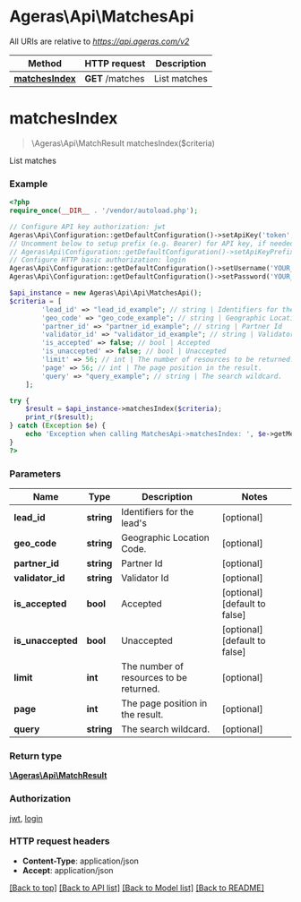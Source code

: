 # Ageras\Api\MatchesApi

All URIs are relative to *https://api.ageras.com/v2*

Method | HTTP request | Description
------------- | ------------- | -------------
[**matchesIndex**](MatchesApi.md#matchesIndex) | **GET** /matches | List matches


# **matchesIndex**
> \Ageras\Api\MatchResult matchesIndex($criteria)

List matches

### Example
```php
<?php
require_once(__DIR__ . '/vendor/autoload.php');

// Configure API key authorization: jwt
Ageras\Api\Configuration::getDefaultConfiguration()->setApiKey('token', 'YOUR_API_KEY');
// Uncomment below to setup prefix (e.g. Bearer) for API key, if needed
// Ageras\Api\Configuration::getDefaultConfiguration()->setApiKeyPrefix('token', 'Bearer');
// Configure HTTP basic authorization: login
Ageras\Api\Configuration::getDefaultConfiguration()->setUsername('YOUR_USERNAME');
Ageras\Api\Configuration::getDefaultConfiguration()->setPassword('YOUR_PASSWORD');

$api_instance = new Ageras\Api\Api\MatchesApi();
$criteria = [
        'lead_id' => "lead_id_example"; // string | Identifiers for the lead's
        'geo_code' => "geo_code_example"; // string | Geographic Location Code.
        'partner_id' => "partner_id_example"; // string | Partner Id
        'validator_id' => "validator_id_example"; // string | Validator Id
        'is_accepted' => false; // bool | Accepted
        'is_unaccepted' => false; // bool | Unaccepted
        'limit' => 56; // int | The number of resources to be returned.
        'page' => 56; // int | The page position in the result.
        'query' => "query_example"; // string | The search wildcard.
    ];

try {
    $result = $api_instance->matchesIndex($criteria);
    print_r($result);
} catch (Exception $e) {
    echo 'Exception when calling MatchesApi->matchesIndex: ', $e->getMessage(), PHP_EOL;
}
?>
```

### Parameters

Name | Type | Description  | Notes
------------- | ------------- | ------------- | -------------
 **lead_id** | **string**| Identifiers for the lead&#39;s | [optional]
 **geo_code** | **string**| Geographic Location Code. | [optional]
 **partner_id** | **string**| Partner Id | [optional]
 **validator_id** | **string**| Validator Id | [optional]
 **is_accepted** | **bool**| Accepted | [optional] [default to false]
 **is_unaccepted** | **bool**| Unaccepted | [optional] [default to false]
 **limit** | **int**| The number of resources to be returned. | [optional]
 **page** | **int**| The page position in the result. | [optional]
 **query** | **string**| The search wildcard. | [optional]

### Return type

[**\Ageras\Api\MatchResult**](../Model/MatchResult.md)

### Authorization

[jwt](../../README.md#jwt), [login](../../README.md#login)

### HTTP request headers

 - **Content-Type**: application/json
 - **Accept**: application/json

[[Back to top]](#) [[Back to API list]](../../README.md#documentation-for-api-endpoints) [[Back to Model list]](../../README.md#documentation-for-models) [[Back to README]](../../README.md)

